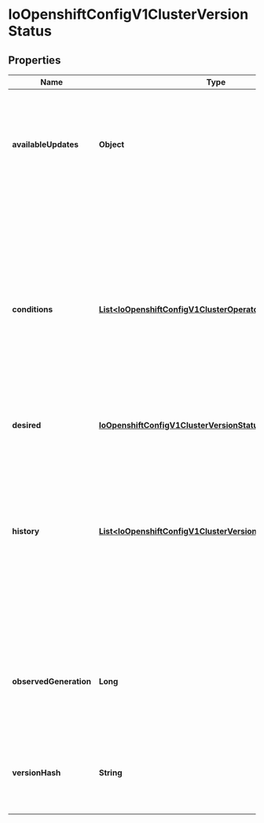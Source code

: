 
# IoOpenshiftConfigV1ClusterVersionStatus

## Properties
Name | Type | Description | Notes
------------ | ------------- | ------------- | -------------
**availableUpdates** | **Object** | availableUpdates contains the list of updates that are appropriate for this cluster. This list may be empty if no updates are recommended, if the update service is unavailable, or if an invalid channel has been specified. | 
**conditions** | [**List&lt;IoOpenshiftConfigV1ClusterOperatorStatusConditions&gt;**](IoOpenshiftConfigV1ClusterOperatorStatusConditions.md) | conditions provides information about the cluster version. The condition \&quot;Available\&quot; is set to true if the desiredUpdate has been reached. The condition \&quot;Progressing\&quot; is set to true if an update is being applied. The condition \&quot;Degraded\&quot; is set to true if an update is currently blocked by a temporary or permanent error. Conditions are only valid for the current desiredUpdate when metadata.generation is equal to status.generation. |  [optional]
**desired** | [**IoOpenshiftConfigV1ClusterVersionStatusDesired**](IoOpenshiftConfigV1ClusterVersionStatusDesired.md) |  | 
**history** | [**List&lt;IoOpenshiftConfigV1ClusterVersionStatusHistory&gt;**](IoOpenshiftConfigV1ClusterVersionStatusHistory.md) | history contains a list of the most recent versions applied to the cluster. This value may be empty during cluster startup, and then will be updated when a new update is being applied. The newest update is first in the list and it is ordered by recency. Updates in the history have state Completed if the rollout completed - if an update was failing or halfway applied the state will be Partial. Only a limited amount of update history is preserved. |  [optional]
**observedGeneration** | **Long** | observedGeneration reports which version of the spec is being synced. If this value is not equal to metadata.generation, then the desired and conditions fields may represent a previous version. | 
**versionHash** | **String** | versionHash is a fingerprint of the content that the cluster will be updated with. It is used by the operator to avoid unnecessary work and is for internal use only. | 



